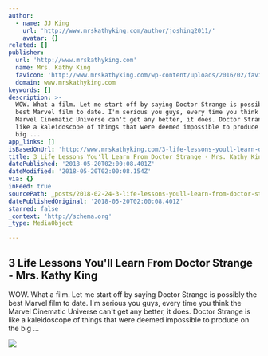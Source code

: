 ```yaml
---
author:
  - name: JJ King
    url: 'http://www.mrskathyking.com/author/joshing2011/'
    avatar: {}
related: []
publisher:
  url: 'http://www.mrskathyking.com'
  name: Mrs. Kathy King
  favicon: 'http://www.mrskathyking.com/wp-content/uploads/2016/02/faviconK.png'
  domain: www.mrskathyking.com
keywords: []
description: >-
  WOW. What a film. Let me start off by saying Doctor Strange is possibly the
  best Marvel film to date. I'm serious you guys, every time you think the
  Marvel Cinematic Universe can't get any better, it does. Doctor Strange is
  like a kaleidoscope of things that were deemed impossible to produce on the
  big ...
app_links: []
isBasedOnUrl: 'http://www.mrskathyking.com/3-life-lessons-youll-learn-doctor-strange/'
title: 3 Life Lessons You'll Learn From Doctor Strange - Mrs. Kathy King
datePublished: '2018-05-20T02:00:08.401Z'
dateModified: '2018-05-20T02:00:08.154Z'
via: {}
inFeed: true
sourcePath: _posts/2018-02-24-3-life-lessons-youll-learn-from-doctor-strange-mrs-kathy.md
datePublishedOriginal: '2018-05-20T02:00:08.401Z'
starred: false
_context: 'http://schema.org'
_type: MediaObject

---
```

<article style=""><h1>3 Life Lessons You'll Learn From Doctor Strange - Mrs. Kathy King</h1><p>WOW. What a film. Let me start off by saying Doctor Strange is possibly the best Marvel film to date. I'm serious you guys, every time you think the Marvel Cinematic Universe can't get any better, it does. Doctor Strange is like a kaleidoscope of things that were deemed impossible to produce on the big ...</p><img src="http://www.mrskathyking.com/wp-content/uploads/2016/11/DoctorStrange57eb0c121891f-e1478285663651.jpg" /></article>